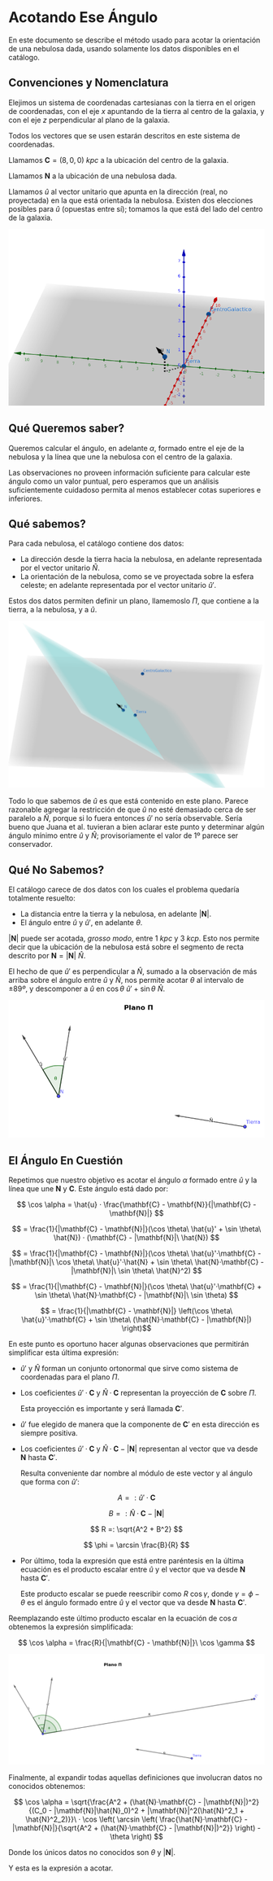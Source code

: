 # Acotando Ese Ángulo

En este documento se describe el método usado para acotar la orientación de una nebulosa dada,
usando solamente los datos disponibles en el catálogo.

## Convenciones y Nomenclatura

Elejimos un sistema de coordenadas cartesianas con la tierra en el origen de coordenadas, con el eje
$x$ apuntando de la tierra al centro de la galaxia, y con el eje $z$ perpendicular al plano de la
galaxia.

Todos los vectores que se usen estarán descritos en este sistema de coordenadas.

Llamamos $\mathbf{C} = (8, 0, 0)\ kpc$ a la ubicación del centro de la galaxia.

Llamamos $\mathbf{N}$ a la ubicación de una nebulosa dada.

Llamamos $\hat{u}$ al vector unitario que apunta en la dirección (real, no proyectada) en la que está 
orientada la nebulosa. Existen dos elecciones posibles para $\hat{u}$ (opuestas entre sí); tomamos la
que está del lado del centro de la galaxia.

![figura 1](fig1.png)

## Qué Queremos saber?

Queremos calcular el ángulo, en adelante $\alpha$, formado entre el eje de la nebulosa y la línea que une
la nebulosa con el centro de la galaxia.

Las observaciones no proveen información suficiente para calcular este ángulo como un valor puntual, pero
esperamos que un análisis suficientemente cuidadoso permita al menos establecer cotas superiores e
inferiores.

## Qué sabemos?

Para cada nebulosa, el catálogo contiene dos datos:
- La dirección desde la tierra hacia la nebulosa, en adelante representada por el vector unitario $\hat{N}$.
- La orientación de la nebulosa, como se ve proyectada sobre la esfera celeste; en adelante representada por el vector unitario $\hat{u}'$.

Estos dos datos permiten definir un plano, llamemoslo $\Pi$, que contiene a la tierra, a la nebulosa, y a $\hat{u}$.

![figura 2](fig2.png)

Todo lo que sabemos de $\hat{u}$ es que está contenido en este plano. Parece razonable agregar la restricción
de que $\hat{u}$ no esté demasiado cerca de ser paralelo a $\hat{N}$, porque si lo fuera entonces $\hat{u}'$
no sería observable. Sería bueno que Juana et al. tuvieran a bien aclarar este punto y determinar algún ángulo
mínimo entre $\hat{u}$ y $\hat{N}$; provisoriamente el valor de 1º parece ser conservador.

## Qué No Sabemos?

El catálogo carece de dos datos con los cuales el problema quedaría totalmente resuelto:
- La distancia entre la tierra y la nebulosa, en adelante $|\mathbf{N}|$.
- El ángulo entre $\hat{u}$ y $\hat{u}'$, en adelante $\theta$.

$|\mathbf{N}|$ puede ser acotada, *grosso modo*, entre $1\ kpc$ y $3\ kcp$. Esto nos permite decir que
la ubicación de la nebulosa está sobre el segmento de recta descrito por $\mathbf{N} = |\mathbf{N}|\ \hat{N}$.

El hecho de que $\hat{u}'$ es perpendicular a $\hat{N}$, sumado a la observación de más arriba sobre el ángulo
entre $\hat{u}$ y $\hat{N}$, nos permite acotar $\theta$ al intervalo de $\pm 89º$, y descomponer a $\hat{u}$ en
$\cos \theta\ \hat{u}' + \sin \theta\ \hat{N}$.

![figura 3](fig3.png)

## El Ángulo En Cuestión

Repetimos que nuestro objetivo es acotar el ángulo $\alpha$ formado entre $\hat{u}$ y la línea que une $\mathbf{N}$
y $\mathbf{C}$. Este ángulo está dado por:

$$ \cos \alpha = \hat{u} · \frac{\mathbf{C} - \mathbf{N}}{|\mathbf{C} - \mathbf{N}|} $$

$$ = \frac{1}{|\mathbf{C} - \mathbf{N}|}(\cos \theta\ \hat{u}' + \sin \theta\ \hat{N}) · (\mathbf{C} - |\mathbf{N}|\ \hat{N}) $$

$$ = \frac{1}{|\mathbf{C} - \mathbf{N}|}(\cos \theta\ \hat{u}'·\mathbf{C} - |\mathbf{N}|\ \cos \theta\ \hat{u}'·\hat{N} + \sin \theta\ \hat{N}·\mathbf{C} - |\mathbf{N}|\ \sin \theta\ \hat{N}^2) $$

$$ = \frac{1}{|\mathbf{C} - \mathbf{N}|}(\cos \theta\ \hat{u}'·\mathbf{C} + \sin \theta\ \hat{N}·\mathbf{C} - |\mathbf{N}|\ \sin \theta) $$

$$ = \frac{1}{|\mathbf{C} - \mathbf{N}|} \left(\cos \theta\ \hat{u}'·\mathbf{C} + \sin \theta\ (\hat{N}·\mathbf{C} - |\mathbf{N}|) \right)$$


En este punto es oportuno hacer algunas observaciones que permitirán simplificar esta última expresión:

- $\hat{u}'$ y $\hat{N}$ forman un conjunto ortonormal que sirve como sistema de coordenadas para el plano $\Pi$.
- Los coeficientes $\hat{u}'·\mathbf{C}$ y $\hat{N}·\mathbf{C}$ representan la proyección de $\mathbf{C}$ sobre $\Pi$.
  
  Esta proyección es importante y será llamada $\mathbf{C}'$.
  
- $\hat{u}'$ fue elegido de manera que la componente de $\mathbf{C}'$ en esta dirección es siempre positiva.
- Los coeficientes $\hat{u}'·\mathbf{C}$ y $\hat{N}·\mathbf{C} - |\mathbf{N}|$ representan al vector que va desde $\mathbf{N}$ hasta $\mathbf{C}'$.

  Resulta conveniente dar nombre al módulo de este vector y al ángulo que forma con $\hat{u}'$:

$$ A =: \hat{u}'·\mathbf{C} $$

$$ B =: \hat{N}·\mathbf{C} - |\mathbf{N}| $$

$$ R =: \sqrt{A^2 + B^2} $$

$$ \phi = \arcsin \frac{B}{R} $$

- Por último, toda la expresión que está entre paréntesis en la última ecuación es el producto escalar entre $\hat{u}$ y el vector que va desde $\mathbf{N}$ hasta $\mathbf{C}'$.

  Este producto escalar se puede reescribir como $R\ \cos \gamma$, donde $\gamma = \phi - \theta$ es el ángulo formado entre $\hat{u}$ y el vector que va desde $\mathbf{N}$ hasta $\mathbf{C}'$.

Reemplazando este último producto escalar en la ecuación de $\cos \alpha$ obtenemos la expresión simplificada:

$$ \cos \alpha = \frac{R}{|\mathbf{C} - \mathbf{N}|}\ \cos \gamma $$

![figura 4](fig4.png)

Finalmente, al expandir todas aquellas definiciones que involucran datos no conocidos obtenemos:

$$
\cos \alpha = \sqrt{\frac{A^2 + (\hat{N}·\mathbf{C} - |\mathbf{N}|)^2}{(C_0 - |\mathbf{N}|\hat{N}_0)^2 + |\mathbf{N}|^2(\hat{N}^2_1 + \hat{N}^2_2)}}\ ·
\cos \left( \arcsin \left( \frac{\hat{N}·\mathbf{C} - |\mathbf{N}|}{\sqrt{A^2 + (\hat{N}·\mathbf{C} - |\mathbf{N}|)^2}} \right) - \theta \right)
$$

Donde los únicos datos no conocidos son $\theta$ y $|\mathbf{N}|$.

Y esta es la expresión a acotar.









